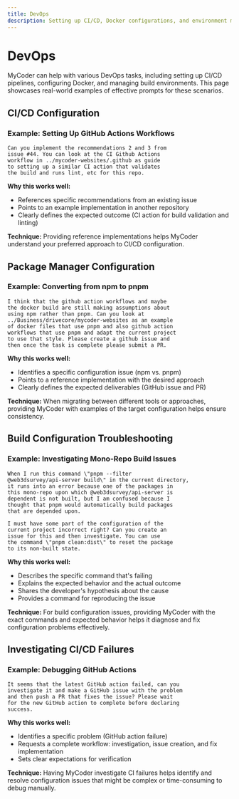 ```yaml
---
title: DevOps
description: Setting up CI/CD, Docker configurations, and environment management
---
```


# DevOps

MyCoder can help with various DevOps tasks, including setting up CI/CD pipelines, configuring Docker, and managing build environments. This page showcases real-world examples of effective prompts for these scenarios.

## CI/CD Configuration

### Example: Setting Up GitHub Actions Workflows

```
Can you implement the recommendations 2 and 3 from
issue #44. You can look at the CI Github Actions
workflow in ../mycoder-websites/.github as guide
to setting up a similar CI action that validates
the build and runs lint, etc for this repo.
```

**Why this works well:**
- References specific recommendations from an existing issue
- Points to an example implementation in another repository
- Clearly defines the expected outcome (CI action for build validation and linting)

**Technique:** Providing reference implementations helps MyCoder understand your preferred approach to CI/CD configuration.

## Package Manager Configuration

### Example: Converting from npm to pnpm

```
I think that the github action workflows and maybe
the docker build are still making assumptions about
using npm rather than pnpm. Can you look at
../Business/drivecore/mycoder-websites as an example
of docker files that use pnpm and also github action
workflows that use pnpm and adapt the current project
to use that style. Please create a github issue and
then once the task is complete please submit a PR.
```

**Why this works well:**
- Identifies a specific configuration issue (npm vs. pnpm)
- Points to a reference implementation with the desired approach
- Clearly defines the expected deliverables (GitHub issue and PR)

**Technique:** When migrating between different tools or approaches, providing MyCoder with examples of the target configuration helps ensure consistency.

## Build Configuration Troubleshooting

### Example: Investigating Mono-Repo Build Issues

```
When I run this command \"pnpm --filter
@web3dsurvey/api-server build\" in the current directory,
it runs into an error because one of the packages in
this mono-repo upon which @web3dsurvey/api-server is
dependent is not built, but I am confused because I
thought that pnpm would automatically build packages
that are depended upon.

I must have some part of the configuration of the
current project incorrect right? Can you create an
issue for this and then investigate. You can use
the command \"pnpm clean:dist\" to reset the package 
to its non-built state.
```

**Why this works well:**
- Describes the specific command that's failing
- Explains the expected behavior and the actual outcome
- Shares the developer's hypothesis about the cause
- Provides a command for reproducing the issue

**Technique:** For build configuration issues, providing MyCoder with the exact commands and expected behavior helps it diagnose and fix configuration problems effectively.

## Investigating CI/CD Failures

### Example: Debugging GitHub Actions

```
It seems that the latest GitHub action failed, can you
investigate it and make a GitHub issue with the problem
and then push a PR that fixes the issue? Please wait
for the new GitHub action to complete before declaring
success.
```

**Why this works well:**
- Identifies a specific problem (GitHub action failure)
- Requests a complete workflow: investigation, issue creation, and fix implementation
- Sets clear expectations for verification

**Technique:** Having MyCoder investigate CI failures helps identify and resolve configuration issues that might be complex or time-consuming to debug manually.
